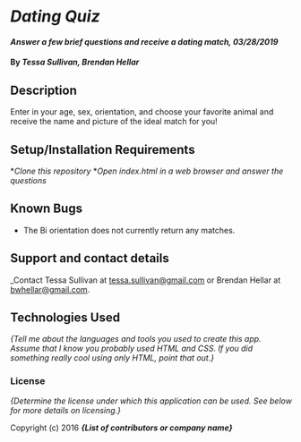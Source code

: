 # _Dating Quiz_

#### _Answer a few brief questions and receive a dating match, 03/28/2019_

#### By _**Tessa Sullivan, Brendan Hellar**_

## Description
Enter in your age, sex, orientation, and choose your favorite animal and receive the name and picture of the ideal match for you!

## Setup/Installation Requirements

*_Clone this repository_
*_Open index.html in a web browser and answer the questions_


## Known Bugs
* The Bi orientation does not currently return any matches.  

## Support and contact details

_Contact Tessa Sullivan at tessa.sullivan@gmail.com or Brendan Hellar at bwhellar@gmail.com.
## Technologies Used

_{Tell me about the languages and tools you used to create this app. Assume that I know you probably used HTML and CSS. If you did something really cool using only HTML, point that out.}_

### License

*{Determine the license under which this application can be used.  See below for more details on licensing.}*

Copyright (c) 2016 **_{List of contributors or company name}_**
